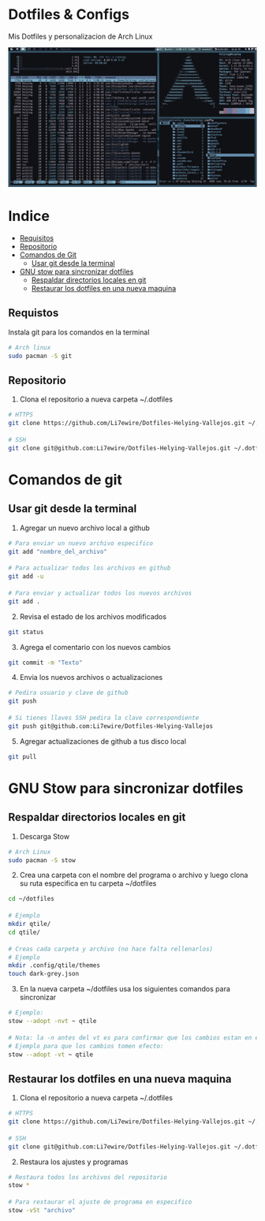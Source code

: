 # Dotfiles & Configs
Mis Dotfiles y personalizacion de Arch Linux

![Qtile](Capturas/qtile.png)

# Indice
- [Requisitos](#requisitos)
- [Repositorio](#repositorio)
- [Comandos de Git](#comandos-de-git)
    - [Usar git desde la terminal](#usar-git-desde-la-terminal)
- [GNU stow para sincronizar dotfiles](#gnu-stow-para-sincronizar-dotfiles)
    - [Respaldar directorios locales en git](#repaldar-directorios-locales-en-git)
    - [Restaurar los dotfiles en una nueva maquina](#restaurar-los-dotfiles-en-una-nueva-maquina)


    




## Requistos

Instala git para los comandos en la terminal
```bash
# Arch linux
sudo pacman -S git
```

## Repositorio

1. Clona el repositorio a nueva carpeta ~/.dotfiles
```zsh
# HTTPS
git clone https://github.com/Li7ewire/Dotfiles-Helying-Vallejos.git ~/.dotfiles
 
# SSH
git clone git@github.com:Li7ewire/Dotfiles-Helying-Vallejos.git ~/.dotfiles
```

# Comandos de git

## Usar git desde la terminal

1. Agregar un nuevo archivo local a github

``` zsh
# Para enviar un nuevo archivo especifico
git add "nombre_del_archivo"

# Para actualizar todos los archivos en github
git add -u 

# Para enviar y actualizar todos los nuevos archivos
git add .
```


2. Revisa el estado de los archivos modificados

```zsh
git status 
```


3. Agrega el comentario con los nuevos cambios 

``` zsh
git commit -m "Texto"
```


4. Envia los nuevos archivos o actualizaciones

```zsh
# Pedira usuario y clave de github
git push

# Si tienes llaves SSH pedira la clave correspondiente
git push git@github.com:Li7ewire/Dotfiles-Helying-Vallejos
```

5. Agregar actualizaciones de github a tus disco local
```zsh
git pull
```


# GNU Stow para sincronizar dotfiles

## Respaldar directorios locales en git

1. Descarga Stow 
```bash
# Arch Linux
sudo pacman -S stow 
```


2. Crea una carpeta con el nombre del programa o archivo y luego clona su ruta especifica en tu carpeta ~/dotfiles

```bash
cd ~/dotfiles

# Ejemplo
mkdir qtile/
cd qtile/

# Creas cada carpeta y archivo (no hace falta rellenarlos)
# Ejemplo
mkdir .config/qtile/themes
touch dark-grey.json
``` 


3. En la nueva carpeta ~/dotfiles usa los siguientes comandos para sincronizar
```bash
# Ejemplo:
stow --adopt -nvt ~ qtile

# Nota: la -n antes del vt es para confirmar que los cambios estan en el lugar adecuado los cambios no se efectuaran hasta que se remueva. 
# Ejemplo para que los cambios tomen efecto:
stow --adopt -vt ~ qtile
```

## Restaurar los dotfiles en una nueva maquina

1.  Clona el repositorio a nueva carpeta ~/.dotfiles
```zsh
# HTTPS
git clone https://github.com/Li7ewire/Dotfiles-Helying-Vallejos.git ~/.dotfiles
 
# SSH
git clone git@github.com:Li7ewire/Dotfiles-Helying-Vallejos.git ~/.dotfiles
```

2. Restaura los ajustes y programas
```bash
# Restaura todos los archivos del repositorio
stow *

# Para restaurar el ajuste de programa en especifico
stow -vSt "archivo"
```
